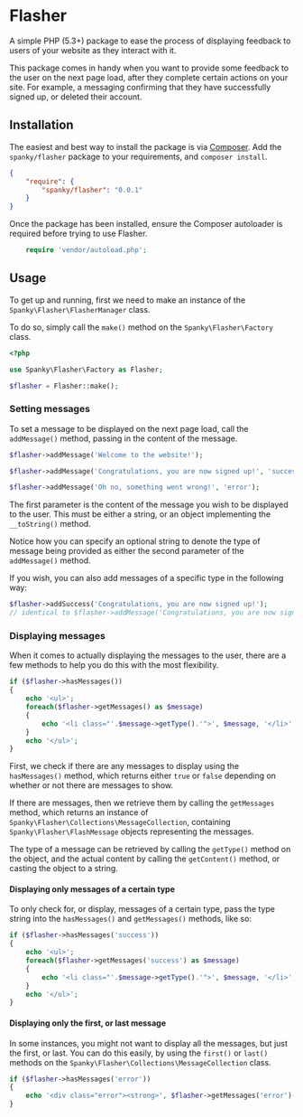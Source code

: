 # Flasher

A simple PHP (5.3+) package to ease the process of displaying feedback to users of your website as they interact with it.

This package comes in handy when you want to provide some feedback to the user on the next page load, after they complete certain actions on your site. For example, a messaging confirming that they have successfully signed up, or deleted their account.

## Installation

The easiest and best way to install the package is via [Composer](http://getcomposer.org). 
Add the ```spanky/flasher``` package to your requirements, and ```composer install```.

```json
{
    "require": {
        "spanky/flasher": "0.0.1"
    }
}
``` 
Once the package has been installed, ensure the Composer autoloader is required before 
trying to use Flasher.

```php
    require 'vendor/autoload.php';
```


## Usage

To get up and running, first we need to make an instance of the ```Spanky\Flasher\FlasherManager``` class. 

To do so, simply call the ```make()``` method on the ```Spanky\Flasher\Factory``` class.

```php
<?php

use Spanky\Flasher\Factory as Flasher;

$flasher = Flasher::make();
```

### Setting messages

To set a message to be displayed on the next page load, call the ```addMessage()``` method, 
passing in the content of the message.

```php
$flasher->addMessage('Welcome to the website!');

$flasher->addMessage('Congratulations, you are now signed up!', 'success');

$flasher->addMessage('Oh no, something went wrong!', 'error');
```
The first parameter is the content of the message you wish to be displayed to the user. This must 
be either a string, or an object implementing the ```__toString()``` method.

Notice how you can specify an optional string to denote the type of message being provided as 
either the second parameter of the ```addMessage()``` method.

If you wish, you can also add messages of a specific type in the following way:

```php
$flasher->addSuccess('Congratulations, you are now signed up!');
// identical to $flasher->addMessage('Congratulations, you are now signed up!', 'success');
```

### Displaying messages

When it comes to actually displaying the messages to the user, there are a few methods to 
help you do this with the most flexibility.


```php
if ($flasher->hasMessages()) 
{
    echo '<ul>';
    foreach($flasher->getMessages() as $message) 
    {
        echo '<li class="'.$message->getType().'">', $message, '</li>';
    }
    echo '</ul>';
}
```

First, we check if there are any messages to display using the ```hasMessages()``` method, which 
returns either ```true``` or ```false``` depending on whether or not there are messages to show.

If there are messages, then we retrieve them by calling the ```getMessages``` method, which returns 
an instance of ```Spanky\Flasher\Collections\MessageCollection```, containing 
```Spanky\Flasher\FlashMessage``` objects representing the messages.

The type of a message can be retrieved by calling the ```getType()``` method on the object, and the 
actual content by calling the ```getContent()``` method, or casting the object to a string.

#### Displaying only messages of a certain type

To only check for, or display, messages of a certain type, pass the type string into 
the ```hasMessages()``` and ```getMessages()``` methods, like so:

```php
if ($flasher->hasMessages('success')) 
{
    echo '<ul>';
    foreach($flasher->getMessages('success') as $message) 
    {
        echo '<li class="'.$message->getType().'">', $message, '</li>';
    }
    echo '</ul>';
}
```

#### Displaying only the first, or last message

In some instances, you might not want to display all the messages, but just the first, or last.
You can do this easily, by using the ```first()``` or ```last()``` methods on the 
```Spanky\Flasher\Collections\MessageCollection``` class.

```php
if ($flasher->hasMessages('error')) 
{
    echo '<div class="error"><strong>', $flasher->getMessages('error')->first(), '</strong></div>';
}
```


